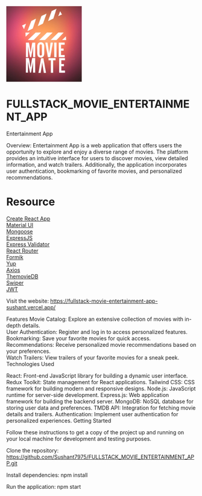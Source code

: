 <img src="./client/my-movie-app/public/Movie mate.jpg" alt="alt text" width="200" title="optional image" >

# FULLSTACK_MOVIE_ENTERTAINMENT_APP

Entertainment App

Overview:
Entertainment App is a web application that offers users the opportunity to explore and enjoy a diverse range of movies. The platform provides an intuitive interface for users to discover movies, view detailed information, and watch trailers. Additionally, the application incorporates user authentication, bookmarking of favorite movies, and personalized recommendations.

# Resource

[Create React App](https://create-react-app.dev/)<br>
[Material UI](https://create-react-app.dev/)<br>
[Mongoose](https://mongoosejs.com/)<br>
[ExpressJS](https://expressjs.com/)<br>
[Express Validator](https://express-validator.github.io/docs/)<br>
[React Router](https://reactrouter.com/)<br>
[Formik](https://formik.org/)<br>
[Yup](https://github.com/jquense/yup/)<br>
[Axios](https://axios-http.com/)<br>
[ThemovieDB](https://www.themoviedb.org/)<br>
[Swiper](https://swiperjs.com/)<br>
[JWT](https://github.com/auth0/node-jsonwebtoken)<br>

Visit the website:
https://fullstack-movie-entertainment-app-sushant.vercel.app/

Features
Movie Catalog: Explore an extensive collection of movies with in-depth details.<br>
User Authentication: Register and log in to access personalized features.
Bookmarking: Save your favorite movies for quick access.<br>
Recommendations: Receive personalized movie recommendations based on your preferences.<br>
Watch Trailers: View trailers of your favorite movies for a sneak peek.
Technologies Used<br>

React: Front-end JavaScript library for building a dynamic user interface.
Redux Toolkit: State management for React applications.
Tailwind CSS: CSS framework for building modern and responsive designs.
Node.js: JavaScript runtime for server-side development.
Express.js: Web application framework for building the backend server.
MongoDB: NoSQL database for storing user data and preferences.
TMDB API: Integration for fetching movie details and trailers.
Authentication: Implement user authentication for personalized experiences.
Getting Started

Follow these instructions to get a copy of the project up and running on your local machine for development and testing purposes.

Clone the repository:
https://github.com/Sushant7975/FULLSTACK_MOVIE_ENTERTAINMENT_APP.git

Install dependencies:
npm install

Run the application:
npm start
